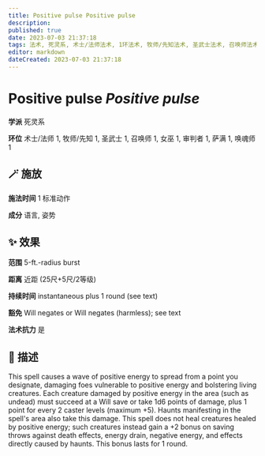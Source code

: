 ```yaml
---
title: Positive pulse Positive pulse
description: 
published: true
date: 2023-07-03 21:37:18
tags: 法术, 死灵系, 术士/法师法术, 1环法术, 牧师/先知法术, 圣武士法术, 召唤师法术, 女巫法术, 审判者法术, 萨满法术, 唤魂师法术
editor: markdown
dateCreated: 2023-07-03 21:37:18
---
```


# **Positive pulse** *Positive pulse*

**学派** 死灵系 

**环位** 术士/法师 1, 牧师/先知 1, 圣武士 1, 召唤师 1, 女巫 1, 审判者 1, 萨满 1, 唤魂师 1

## 🪄 施放

**施法时间** 1 标准动作

**成分** 语言, 姿势

## ✨ 效果  

**范围** 5-ft.-radius burst

**距离** 近距 (25尺+5尺/2等级)  

**持续时间** instantaneous plus 1 round (see text) 

**豁免** Will negates or Will negates (harmless); see text

**法术抗力** 是

## 📖 描述

This spell causes a wave of positive energy to spread from a point you designate, damaging foes vulnerable to positive energy and bolstering living creatures. Each creature damaged by positive energy in the area (such as undead) must succeed at a Will save or take 1d6 points of damage, plus 1 point for every 2 caster levels (maximum +5). Haunts manifesting in the spell's area also take this damage.  This spell does not heal creatures healed by positive energy; such creatures instead gain a +2 bonus on saving throws against death effects, energy drain, negative energy, and effects directly caused by haunts. This bonus lasts for 1 round.
    